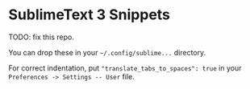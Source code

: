 # SublimeText 3 Snippets

TODO: fix this repo.

You can drop these in your `~/.config/sublime...` directory.

For correct indentation, put `"translate_tabs_to_spaces": true` in your `Preferences -> Settings -- User` file.

